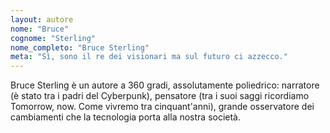 ```yaml
---
layout: autore
nome: "Bruce"
cognome: "Sterling"
nome_completo: "Bruce Sterling"
meta: "Sì, sono il re dei visionari ma sul futuro ci azzecco."
---
```


Bruce Sterling è un autore a 360 gradi, assolutamente poliedrico: narratore (è stato tra i padri del Cyberpunk), pensatore (tra i suoi saggi ricordiamo Tomorrow, now. Come vivremo tra cinquant'anni), grande osservatore dei cambiamenti che la tecnologia porta alla nostra società. 